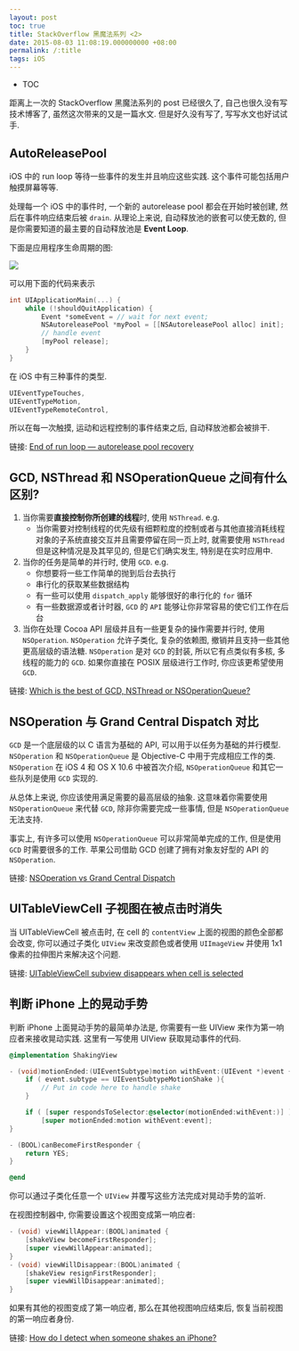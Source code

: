 ```yaml
---
layout: post
toc: true
title: StackOverflow 黑魔法系列 <2>
date: 2015-08-03 11:08:19.000000000 +08:00
permalink: /:title
tags: iOS
---
```


+ TOC


距离上一次的 StackOverflow 黑魔法系列的 post 已经很久了, 自己也很久没有写技术博客了, 虽然这次带来的又是一篇水文. 但是好久没有写了, 写写水文也好试试手.

## AutoReleasePool

iOS 中的 run loop 等待一些事件的发生并且响应这些实践. 这个事件可能包括用户触摸屏幕等等.

处理每一个 iOS 中的事件时, 一个新的 autorelease pool 都会在开始时被创建, 然后在事件响应结束后被 `drain`. 从理论上来说, 自动释放池的嵌套可以使无数的, 但是你需要知道的最主要的自动释放池是 **Event Loop**.

下面是应用程序生命周期的图:

![](/content/images/2015/08/nBjxr.jpg)

可以用下面的代码来表示

~~~objectivec
int UIApplicationMain(...) {
    while (!shouldQuitApplication) {
        Event *someEvent = // wait for next event;
        NSAutoreleasePool *myPool = [[NSAutoreleasePool alloc] init];
        // handle event
        [myPool release];
    }
}
~~~

在 iOS 中有三种事件的类型.

~~~objectivec
UIEventTypeTouches,
UIEventTypeMotion,
UIEventTypeRemoteControl,
~~~

所以在每一次触摸, 运动和远程控制的事件结束之后, 自动释放池都会被排干.

链接: [End of run loop — autorelease pool recovery](http://stackoverflow.com/questions/5766839/end-of-run-loop-autorelease-pool-recovery
)

## GCD, NSThread 和 NSOperationQueue 之间有什么区别?

1. 当你需要**直接控制你所创建的线程**时, 使用 `NSThread`. e.g.
    * 当你需要对控制线程的优先级有细颗粒度的控制或者与其他直接消耗线程对象的子系统直接交互并且需要停留在同一页上时, 就需要使用 `NSThread` 但是这种情况是及其罕见的, 但是它们确实发生, 特别是在实时应用中.
2. 当你的任务是简单的并行时, 使用 `GCD`. e.g.
    * 你想要将一些工作简单的抛到后台去执行
    * 串行化的获取某些数据结构
    * 有一些可以使用 `dispatch_apply` 能够很好的串行化的 `for` 循环
    * 有一些数据源或者计时器, `GCD` 的 `API` 能够让你非常容易的使它们工作在后台
3. 当你在处理 Cocoa API 层级并且有一些更复杂的操作需要并行时, 使用 `NSOperation`. `NSOperation` 允许子类化, 复杂的依赖图, 撤销并且支持一些其他更高层级的语法糖. `NSOperation` 是对 `GCD` 的封装, 所以它有点类似有多核, 多线程的能力的 `GCD`. 如果你直接在 POSIX 层级进行工作时, 你应该更希望使用 `GCD`.

链接: [Which is the best of GCD, NSThread or NSOperationQueue?](http://stackoverflow.com/questions/12995344/which-is-the-best-of-gcd-nsthread-or-nsoperationqueue
)

## NSOperation 与 Grand Central Dispatch 对比

`GCD` 是一个底层级的以 C 语言为基础的 API, 可以用于以任务为基础的并行模型. `NSOperation` 和 `NSOperationQueue` 是 Objective-C 中用于完成相应工作的类. `NSOperation` 在 iOS 4 和 OS X 10.6 中被首次介绍, `NSOperationQueue` 和其它一些队列是使用 `GCD` 实现的.

从总体上来说, 你应该使用满足需要的最高层级的抽象. 这意味着你需要使用 `NSOperationQueue` 来代替 `GCD`, 除非你需要完成一些事情, 但是 `NSOperationQueue` 无法支持.

事实上, 有许多可以使用 `NSOperationQueue` 可以非常简单完成的工作, 但是使用 `GCD` 时需要很多的工作. 苹果公司借助 GCD 创建了拥有对象友好型的 API 的 `NSOperation`.

链接: [NSOperation vs Grand Central Dispatch](http://stackoverflow.com/questions/10373331/nsoperation-vs-grand-central-dispatch)

## UITableViewCell 子视图在被点击时消失

当 UITableViewCell 被点击时, 在 cell 的 `contentView` 上面的视图的颜色全部都会改变, 你可以通过子类化 `UIView` 来改变颜色或者使用 `UIImageView` 并使用 1x1 像素的拉伸图片来解决这个问题.

链接: [UITableViewCell subview disappears when cell is selected](http://stackoverflow.com/questions/6745919/uitableviewcell-subview-disappears-when-cell-is-selected)

## 判断 iPhone 上的晃动手势

判断 iPhone 上面晃动手势的最简单办法是, 你需要有一些 UIView 来作为第一响应者来接收晃动实践. 这里有一写使用 UIView 获取晃动事件的代码.

~~~objectivec
@implementation ShakingView

- (void)motionEnded:(UIEventSubtype)motion withEvent:(UIEvent *)event {
    if ( event.subtype == UIEventSubtypeMotionShake ){
        // Put in code here to handle shake
    }

    if ( [super respondsToSelector:@selector(motionEnded:withEvent:)] )
        [super motionEnded:motion withEvent:event];
}

- (BOOL)canBecomeFirstResponder {
    return YES;
}

@end
~~~

你可以通过子类化任意一个 `UIView` 并覆写这些方法完成对晃动手势的监听.

在视图控制器中, 你需要设置这个视图变成第一响应者:


~~~objectivec
- (void) viewWillAppear:(BOOL)animated {
    [shakeView becomeFirstResponder];
    [super viewWillAppear:animated];
}
- (void) viewWillDisappear:(BOOL)animated {
    [shakeView resignFirstResponder];
    [super viewWillDisappear:animated];
}
~~~

如果有其他的视图变成了第一响应者, 那么在其他视图响应结束后, 恢复当前视图的第一响应者身份.

链接: [How do I detect when someone shakes an iPhone?](http://stackoverflow.com/questions/150446/how-do-i-detect-when-someone-shakes-an-iphone)
